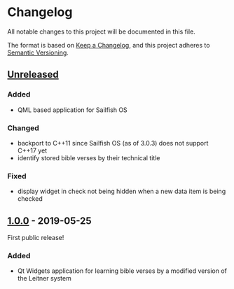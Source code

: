 # Changelog
All notable changes to this project will be documented in this file.

The format is based on [Keep a Changelog](https://keepachangelog.com/en/1.0.0/),
and this project adheres to [Semantic Versioning](https://semver.org/spec/v2.0.0.html).

## [Unreleased]

### Added

- QML based application for Sailfish OS

### Changed
- backport to C++11 since Sailfish OS (as of 3.0.3)  does not support C++17 yet
- identify stored bible verses by their technical title

### Fixed
- display widget in check not being hidden when a new data item is being checked

## [1.0.0] - 2019-05-25
First public release!

### Added
- Qt Widgets application for learning bible verses by a modified version of the Leitner system


[Unreleased]: https://github.com/markuspg/LeitnerLearner/compare/v1.0.0...HEAD
[1.0.0]: https://github.com/markuspg/LeitnerLearner/releases/tag/v1.0.0
